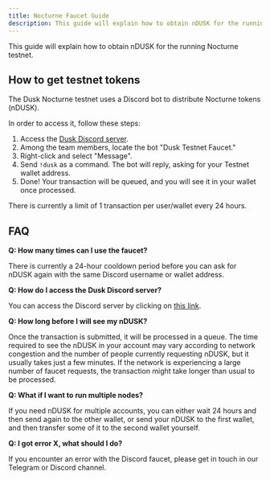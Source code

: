 ```yaml
---
title: Nocturne Faucet Guide
description: This guide will explain how to obtain nDUSK for the running Nocturne testnet.
---
```


This guide will explain how to obtain nDUSK for the running Nocturne testnet.

## How to get testnet tokens

The Dusk Nocturne testnet uses a Discord bot to distribute Nocturne tokens (nDUSK).

In order to access it, follow these steps:

1. Access the [Dusk Discord server](https://discord.gg/dusk-official).
2. Among the team members, locate the bot "Dusk Testnet Faucet."
3. Right-click and select "Message".
4. Send `!dusk` as a command. The bot will reply, asking for your Testnet wallet address.
5. Done! Your transaction will be queued, and you will see it in your wallet once processed.

There is currently a limit of 1 transaction per user/wallet every 24 hours.

## FAQ

**Q: How many times can I use the faucet?**

There is currently a 24-hour cooldown period before you can ask for nDUSK again with the same Discord username or wallet address.

**Q: How do I access the Dusk Discord server?**

You can access the Discord server by clicking on [this link](https://discord.gg/dusk-official).

**Q: How long before I will see my nDUSK?**

Once the transaction is submitted, it will be processed in a queue.
The time required to see the nDUSK in your account may vary according to network congestion and the number of people currently requesting nDUSK, but it usually takes just a few minutes.
If the network is experiencing a large number of faucet requests, the transaction might take longer than usual to be processed.

**Q: What if I want to run multiple nodes?**

If you need nDUSK for multiple accounts, you can either wait 24 hours and then send again to the other wallet, or send your nDUSK to the first wallet, and then transfer some of it to the second wallet yourself.

**Q: I got error X, what should I do?**

If you encounter an error with the Discord faucet, please get in touch in our Telegram or Discord channel.
